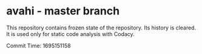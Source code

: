 # avahi - master branch

This repository contains frozen state of the repository.
Its history is cleared. It is used only for static code
analysis with Codacy.

Commit Time: 1695151158